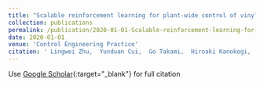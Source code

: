 ```yaml
---
title: "Scalable reinforcement learning for plant-wide control of vinyl acetate monomer process"
collection: publications
permalink: /publication/2020-01-01-Scalable-reinforcement-learning-for-plant-wide-control-of-vinyl-acetate-monomer-process
date: 2020-01-01
venue: 'Control Engineering Practice'
citation: ' Lingwei Zhu,  Yunduan Cui,  Go Takami,  Hiroaki Kanokogi,  Takamitsu Matsubara, &quot;Scalable reinforcement learning for plant-wide control of vinyl acetate monomer process.&quot; Control Engineering Practice, 2020.'
---
```

Use [Google Scholar](https://scholar.google.com/scholar?q=Scalable+reinforcement+learning+for+plant+wide+control+of+vinyl+acetate+monomer+process){:target="_blank"} for full citation